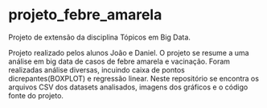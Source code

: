 # projeto_febre_amarela
Projeto de extensão da disciplina Tópicos em Big Data.

Projeto realizado pelos alunos João e Daniel.
O projeto se resume a uma análise em big data de casos de febre amarela e vacinação.
Foram realizadas análise diversas, incuindo caixa de pontos dicrepantes(BOXPLOT) e regressão linear.
Neste repositório se encontra os arquivos CSV dos datasets analisados, imagens dos gráficos e o código fonte do projeto.
